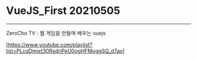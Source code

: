 # VueJS_First 20210505
   
* * *
ZeroCho TV : 웹 게임을 만들며 배우는 vuejs   
   
[https://www.youtube.com/playlist?list=PLcqDmjxt30RsdnPeU0ogHFMoggSQ_d7ao]
